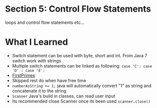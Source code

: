 # Section 5: Control Flow Statements


loops and control flow statements etc...

# What I Learned
* Switch statement can be used with byte, short and int. From Java 7 switch work with strings
* Multiple switch statements can be linked as following: `case 'C': case 'D' : case 'E':`
* [FirstPrimes](https://primes.utm.edu/lists/small/1000.txt) 
* Skipped rest do when have free time 
* `numberAsString += 1;` java will automatically convert "1" as string and concatenate it to the string
* `Scanner` Java's build in classes, can read user input
* Its recommended close Scanner once its been used `scanner.close()`